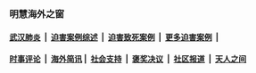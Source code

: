 
### 明慧海外之窗

####  [武汉肺炎](indexes/365.md?t=04241501) &nbsp;|&nbsp;  [迫害案例综述](indexes/328.md?t=04241501) &nbsp;|&nbsp; [迫害致死案例](indexes/277.md?t=04241501)  &nbsp;|&nbsp; [更多迫害案例](indexes/81.md?t=04241501)  &nbsp;|&nbsp; 
####  [时事评论](indexes/19.md?t=04241501) &nbsp;|&nbsp; [海外简讯](indexes/245.md?t=04241501)&nbsp;|&nbsp;  [社会支持](indexes/140.md?t=04241501) &nbsp;|&nbsp; [褒奖决议](indexes/282.md?t=04241501) &nbsp;|&nbsp; [社区报道](indexes/91.md?t=04241501)  &nbsp;|&nbsp; [天人之间](indexes/78.md?t=04241501) 

